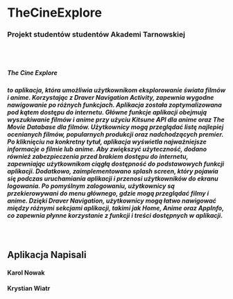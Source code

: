 <h1>TheCineExplore</h1>
<h3>Projekt studentów studentów Akademi Tarnowskiej</h3>
<br>
<br>
<h5><strong>The Cine Explore</strong> </h5><h5>to aplikacja, która umożliwia użytkownikom eksplorowanie świata
filmów i anime. Korzystając z Draver Navigation Activity, zapewnia wygodne nawigowanie po
różnych funkcjach. Aplikacja została zoptymalizowana pod kątem dostępu do internetu.
Główne funkcje aplikacji obejmują wyszukiwanie filmów i anime przy użyciu Kitsune API
dla anime oraz The Movie Database dla filmów. Użytkownicy mogą przeglądać listę najlepiej
ocenianych filmów, popularnych produkcji oraz nadchodzących premier. Po kliknięciu na
konkretny tytuł, aplikacja wyświetla najważniejsze informacje o filmie lub anime.
Aby zwiększyć użyteczność, dodano również zabezpieczenia przed brakiem dostępu do
internetu, zapewniając użytkownikom ciągłą dostępność do podstawowych funkcji aplikacji.
Dodatkowo, zaimplementowano splash screen, który pojawia się podczas uruchamiania aplikacji i
przenosi użytkowników do ekranu logowania. Po pomyślnym zalogowaniu, użytkownicy są
przekierowywani do menu głównego, gdzie mogą przeglądać filmy i anime. Dzięki Draver
Navigation, użytkownicy mogą łatwo nawigować między różnymi sekcjami aplikacji, takimi jak
Home, Anime oraz AppInfo, co zapewnia płynne korzystanie z funkcji i treści dostępnych w
aplikacji.</h5>
<br>
<h2>Aplikacja Napisali</h2>
<h4>Karol Nowak</h4>
<h4>Krystian Wiatr</h4>
